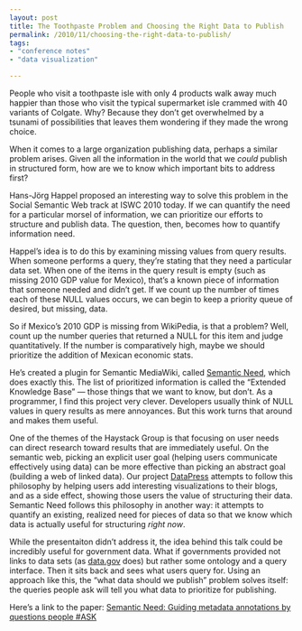 ```yaml
---
layout: post
title: The Toothpaste Problem and Choosing the Right Data to Publish
permalink: /2010/11/choosing-the-right-data-to-publish/
tags:
- "conference notes"
- "data visualization"

---
```


People who visit a toothpaste isle with only 4 products walk away much happier
than those who visit the typical supermarket isle crammed with 40 variants of
Colgate. Why? Because they don’t get overwhelmed by a tsunami of possibilities
that leaves them wondering if they made the wrong choice.

When it comes to a large organization publishing data, perhaps a similar
problem arises. Given all the information in the world that we *could* publish in
structured form, how are we to know which important bits to address first?

Hans-Jörg Happel proposed an interesting way to solve this problem in the
Social Semantic Web track at ISWC 2010 today. If we can quantify the need for a
particular morsel of information, we can prioritize our efforts to structure
and publish data. The question, then, becomes how to quantify information need.

Happel’s idea is to do this by examining missing values from query results.
When someone performs a query, they’re stating that they need a particular data
set. When one of the items in the query result is empty (such as missing 2010
GDP value for Mexico), that’s a known piece of information that someone needed
and didn’t get. If we count up the number of times each of these NULL values
occurs, we can begin to keep a priority queue of desired, but missing, data.

So if Mexico’s 2010 GDP is missing from WikiPedia, is that a problem? Well,
count up the number queries that returned a NULL for this item and judge
quantitatively. If the number is comparatively high, maybe we should prioritize
the addition of Mexican economic stats.

He’s created a plugin for Semantic MediaWiki, called [Semantic Need](http://www.mediawiki.org/wiki/Extension:Semantic_Need), which does
exactly this. The list of prioritized information is called the “Extended
Knowledge Base” — those things that we want to know, but don’t. As a
programmer, I find this project very clever. Developers usually think of NULL
values in query results as mere annoyances. But this work turns that around and
makes them useful.

One of the themes of the Haystack Group is that focusing on user needs can
direct research toward results that are immediately useful. On the semantic
web, picking an explicit user goal (helping users communicate effectively using
data) can be more effective than picking an abstract goal (building a web of
linked data). Our project [DataPress](http://projects.csail.mit.edu/datapress) attempts to follow this philosophy by
helping users add interesting visualizations to their blogs, and as a side
effect, showing those users the value of structuring their data. Semantic Need
follows this philosophy in another way: it attempts to quantify an existing,
realized need for pieces of data so that we know which data is actually useful
for structuring *right now*.

While the presentaiton didn’t address it, the idea behind this talk could be
incredibly useful for government data. What if governments provided not links
to data sets (as [data.gov](http://www.data.gov) does) but rather some ontology and a query interface.
Then it sits back and sees what users query for. Using an approach like this,
the “what data should we publish” problem solves itself: the queries people ask
will tell you what data to prioritize for publishing.

Here’s a link to the paper: [Semantic Need: Guiding metadata annotations by
questions people #ASK](http://iswc2010.semanticweb.org/pdf/169.pdf)
